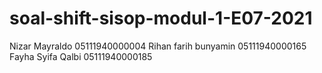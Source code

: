 # soal-shift-sisop-modul-1-E07-2021

Nizar Mayraldo	    	05111940000004
Rihan farih bunyamin	05111940000165
Fayha Syifa Qalbi   	05111940000185
